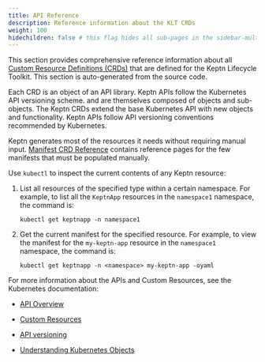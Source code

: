 ```yaml
---
title: API Reference
description: Reference information about the KLT CRDs
weight: 100
hidechildren: false # this flag hides all sub-pages in the sidebar-multicard.html
---
```


This section provides comprehensive reference information about all
[Custom Resource Definitions (CRDs)](https://kubernetes.io/docs/concepts/extend-kubernetes/api-extension/custom-resources/)
that are defined for the Keptn Lifecycle Toolkit.
This section is auto-generated from the source code.

Each CRD is an object of an API library.
Keptn APIs follow the Kubernetes API versioning scheme.
and are themselves composed of objects and sub-objects.
The Keptn CRDs extend the base Kubernetes API
with new objects and functionality.
Keptn APIs follow API versioning conventions recommended by Kubernetes.

Keptn generates most of the resources it needs
without requiring manual input.
[Manifest CRD Reference](../yaml-crd-ref)
contains reference pages for the few manifests
that must be populated manually.

Use `kubectl` to inspect the current contents of any Keptn resource:

1. List all resources of the specified type within a certain namespace.
   For example, to list all the `KeptnApp` resources
   in the `namespace1` namespace, the command is:

   ```shell
   kubectl get keptnapp -n namespace1
   ```

1. Get the current manifest for the specified resource.
   For example, to view the manifest for the `my-keptn-app` resource
   in the `namespace1` namespace, the command is:

   ```shell
   kubectl get keptnapp -n <namespace> my-keptn-app -oyaml
   ```

For more information about the APIs and Custom Resources,
see the Kubernetes documentation:

* [API Overview](https://kubernetes.io/docs/reference/using-api/)

* [Custom Resources](https://kubernetes.io/docs/concepts/extend-kubernetes/api-extension/custom-resources/)

* [API versioning](https://kubernetes.io/docs/reference/using-api/#api-versioning)

* [Understanding Kubernetes Objects](https://kubernetes.io/docs/concepts/overview/working-with-objects/kubernetes-objects/)
